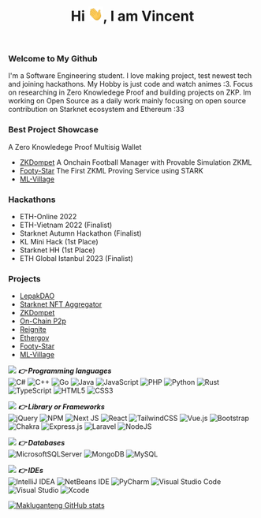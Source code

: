 <h1 align="center">Hi <img src="https://raw.githubusercontent.com/ABSphreak/ABSphreak/master/gifs/Hi.gif" width="30px">, I am Vincent </h1>
<br>

### Welcome to My Github

I'm a Software Engineering student. I love making project, test newest tech and joining hackathons. My Hobby is just code and watch animes :3. Focus on 
researching in Zero Knowledege Proof and building projects on ZKP. Im working on Open Source as a daily work mainly focusing on open source contribution on Starknet ecosystem and Ethereum :33

### Best Project Showcase 
A Zero Knowledege Proof Multisig Wallet
* [ZKDompet](https://github.com/tiadaxyz/zkDompet)
A Onchain Football Manager with Provable Simulation ZKML
* [Footy-Star](https://github.com/Footy-Stars)
The First ZKML Proving Service using STARK
* [ML-Village](https://github.com/ML-Village)

### Hackathons
* ETH-Online 2022
* ETH-Vietnam 2022 (Finalist)
* Starknet Autumn Hackathon (Finalist)
* KL Mini Hack (1st Place)
* Starknet HH (1st Place) 
* ETH Global Istanbul 2023 (Finalist)

### Projects
* [LepakDAO](https://github.com/LepakDAO/EthOnline) 
* [Starknet NFT Aggregator](https://github.com/marcuspang/starknet-data-aggregator)
* [ZKDompet](https://github.com/tiadaxyz/zkDompet)
* [On-Chain P2p](https://github.com/ETH-SG-HACKATHON)
* [Reignite](https://github.com/Polygon-APAC-Hackathon-2023)
* [Ethergov](https://github.com/EtherGov)
* [Footy-Star](https://github.com/Footy-Stars)
* [ML-Village](https://github.com/ML-Village)

<img src="https://media.giphy.com/media/iY8CRBdQXODJSCERIr/giphy.gif" width="30px">&nbsp;***👉 Programming languages***
<br>
![C#](https://img.shields.io/badge/c%23-%23239120.svg?style=for-the-badge&logo=c-sharp&logoColor=white)
![C++](https://img.shields.io/badge/c++-%2300599C.svg?style=for-the-badge&logo=c%2B%2B&logoColor=white)
![Go](https://img.shields.io/badge/go-%2300ADD8.svg?style=for-the-badge&logo=go&logoColor=white)
![Java](https://img.shields.io/badge/java-%23ED8B00.svg?style=for-the-badge&logo=java&logoColor=white)
![JavaScript](https://img.shields.io/badge/javascript-%23323330.svg?style=for-the-badge&logo=javascript&logoColor=%23F7DF1E)
![PHP](https://img.shields.io/badge/php-%23777BB4.svg?style=for-the-badge&logo=php&logoColor=white)
![Python](https://img.shields.io/badge/python-3670A0?style=for-the-badge&logo=python&logoColor=ffdd54)
![Rust](https://img.shields.io/badge/rust-%23000000.svg?style=for-the-badge&logo=rust&logoColor=white)
![TypeScript](https://img.shields.io/badge/typescript-%23007ACC.svg?style=for-the-badge&logo=typescript&logoColor=white)
![HTML5](https://img.shields.io/badge/html5-%23E34F26.svg?style=for-the-badge&logo=html5&logoColor=white)
![CSS3](https://img.shields.io/badge/css3-%231572B6.svg?style=for-the-badge&logo=css3&logoColor=white)

<img src="https://media.giphy.com/media/iY8CRBdQXODJSCERIr/giphy.gif" width="30px">&nbsp;***👉 Library or Frameworks***
<br>
![jQuery](https://img.shields.io/badge/jquery-%230769AD.svg?style=for-the-badge&logo=jquery&logoColor=white)
![NPM](https://img.shields.io/badge/NPM-%23000000.svg?style=for-the-badge&logo=npm&logoColor=white)
![Next JS](https://img.shields.io/badge/Next-black?style=for-the-badge&logo=next.js&logoColor=white)
![React](https://img.shields.io/badge/react-%2320232a.svg?style=for-the-badge&logo=react&logoColor=%2361DAFB)
![TailwindCSS](https://img.shields.io/badge/tailwindcss-%2338B2AC.svg?style=for-the-badge&logo=tailwind-css&logoColor=white)
![Vue.js](https://img.shields.io/badge/vuejs-%2335495e.svg?style=for-the-badge&logo=vuedotjs&logoColor=%234FC08D)
![Bootstrap](https://img.shields.io/badge/bootstrap-%23563D7C.svg?style=for-the-badge&logo=bootstrap&logoColor=white)
![Chakra](https://img.shields.io/badge/chakra-%234ED1C5.svg?style=for-the-badge&logo=chakraui&logoColor=white)
![Express.js](https://img.shields.io/badge/express.js-%23404d59.svg?style=for-the-badge&logo=express&logoColor=%2361DAFB)
![Laravel](https://img.shields.io/badge/laravel-%23FF2D20.svg?style=for-the-badge&logo=laravel&logoColor=white)
![NodeJS](https://img.shields.io/badge/node.js-6DA55F?style=for-the-badge&logo=node.js&logoColor=white)


 <img src="https://media.giphy.com/media/iY8CRBdQXODJSCERIr/giphy.gif" width="30px">&nbsp;***👉 Databases***
 <br>
 ![MicrosoftSQLServer](https://img.shields.io/badge/Microsoft%20SQL%20Sever-CC2927?style=for-the-badge&logo=microsoft%20sql%20server&logoColor=white)
 ![MongoDB](https://img.shields.io/badge/MongoDB-%234ea94b.svg?style=for-the-badge&logo=mongodb&logoColor=white)
 ![MySQL](https://img.shields.io/badge/mysql-%2300f.svg?style=for-the-badge&logo=mysql&logoColor=white)

 <img src="https://media.giphy.com/media/iY8CRBdQXODJSCERIr/giphy.gif" width="30px">&nbsp;***👉 IDEs***
 <br>
 ![IntelliJ IDEA](https://img.shields.io/badge/IntelliJIDEA-000000.svg?style=for-the-badge&logo=intellij-idea&logoColor=white)
 ![NetBeans IDE](https://img.shields.io/badge/NetBeansIDE-1B6AC6.svg?style=for-the-badge&logo=apache-netbeans-ide&logoColor=white)
 ![PyCharm](https://img.shields.io/badge/pycharm-143?style=for-the-badge&logo=pycharm&logoColor=black&color=black&labelColor=green)
 ![Visual Studio Code](https://img.shields.io/badge/Visual%20Studio%20Code-0078d7.svg?style=for-the-badge&logo=visual-studio-code&logoColor=white)
 ![Visual Studio](https://img.shields.io/badge/Visual%20Studio-5C2D91.svg?style=for-the-badge&logo=visual-studio&logoColor=white)
 ![Xcode](https://img.shields.io/badge/Xcode-007ACC?style=for-the-badge&logo=Xcode&logoColor=white)
 
 
 [![Makluganteng GitHub stats](https://github-readme-stats.vercel.app/api?username=makluganteng)](https://github.com/anuraghazra/github-readme-stats)

<!--
**makluganteng/Makluganteng** is a ✨ _special_ ✨ repository because its `README.md` (this file) appears on your GitHub profile.

Here are some ideas to get you started:

- 🔭 I’m currently working on ...
- 🌱 I’m currently learning ...
- 👯 I’m looking to collaborate on ...
- 🤔 I’m looking for help with ...
- 💬 Ask me about ...
- 📫 How to reach me: ...
- 😄 Pronouns: ...
- ⚡ Fun fact: ...
-->
